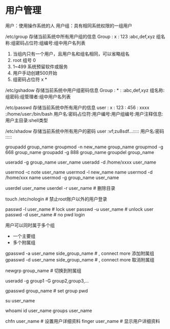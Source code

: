 # 用户管理

用户：使用操作系统的人
用户组：具有相同系统权限的一组用户

/etc/group 存储当前系统中所有用户组的信息
Group :     x      :  123 :abc,def,xyz
组名称:组密码占位符:组编号:组中用户名列表

1. 当组内只有一个用户，且用户名和组名相同，可以省略组名
2. root 组号 0
3. 1~499 系统预留软件或服务
4. 用户手动创建500开始
5. 组密码占位符 x *

/etc/gshadow 存储当前系统中用户组密码信息
Group :  \*  :        :abc,def,xyz
组名称:组密码:组管理者:组中用户名列表

/etc/passwd 存储当前系统中所有用户的信息
user  : x        :   123  :   456    :  xxxx      :/home/user:/bin/bash
用户名:密码占位符:用户编号:用户组编号:用户注释信息:用户主目录:shell类型

/etc/shadow 存储当前系统中所有用户的密码
user  :vf;zu8sdf...:::::
用户名:密码        :::::

groupadd group\_name
groupmod -n new\_name group\_name
groupmod -g 668 group\_name
groupadd -g 888 group\_name
groupdel group\_name

useradd -g group\_name user\_name
useradd -d /home/xxxx user\_name

usermod -c note user\_name
usermod -l new\_name name
usermod -d /home/xxx name
usermod -g group\_name user\_name

userdel user\_name
userdel -r user\_name # 删除目录


touch /etc/nologin # 禁止root账户以外的用户登录

passwd -l user\_name # lock user
passwd -u user\_name # unlock user
passwd -d user\_name # no pwd login

用户可以同时属于多个组
- 一个主要组
- 多个附属组

gpasswd -a user\_name side\_group\_name # , connect more 添加附属组
gpasswd -d user\_name side\_group\_name # , connect more 取消附属组

newgrp group\_name # 切换到附属组

useradd -g group1 -G group2,group3,...

gpasswd group\_name # set group pwd

su user\_name

whoami
id user\_name
groups user\_name

chfn user\_name # 设置用户详细资料
finger user\_name # 显示用户详细资料
